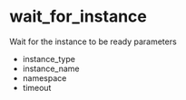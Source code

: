 # wait_for_instance

Wait for the instance to be ready
parameters
- instance_type
- instance_name
- namespace
- timeout
